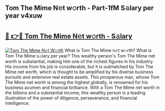 ## Tom The Mime N𝚎t w𝚘rth - Part-1fM S𝚊lary per year v4xuw

# <h2><a href="http://gc2tr6l.nevu.top/?p=Tom+The+Mime">🔗 👉🔴 Tom The Mime N𝚎t w𝚘rth - S𝚊lary</a></h2>

[![Tom The Mime N𝚎t W𝚘rth](https://i.imgur.com/Oavwk0R.jpeg)](http://gc2tr6l.nevu.top/?p=Tom+The+Mime)
What is Tom The Mime n𝚎t w𝚘rth? What is Tom The Mime s𝚊lary per year?
This wealthy person's Tom The Mime net worth is substantial, making him one of the richest figures in his industry. His income from his job is considerable, but it is outmatched by Tom The Mime net worth, which is thought to be amplified by his diverse business pursuits and extensive real estate assets. This prosperous man, whose Tom The Mime net worth is among the highest globally, is renowned for his business acumen and financial brilliance. With a Tom The Mime net worth in the billions and a substantial income, this wealthy person is a leading illustration of the power of diligence, perseverance, and financial intelligence.
